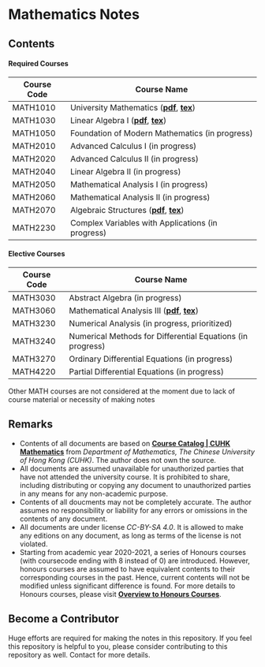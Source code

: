 # Mathematics Notes
## Contents
#### Required Courses
| Course Code | Course Name |
| --- | --- |
| MATH1010 | University Mathematics (**[pdf](pdf/math1010.pdf)**, **[tex](tex/math1010.tex)**)
| MATH1030 | Linear Algebra I (**[pdf](pdf/math1030.pdf)**, **[tex](tex/math1030.tex)**)
| MATH1050 | Foundation of Modern Mathematics (in progress)
| MATH2010 | Advanced Calculus I (in progress)
| MATH2020 | Advanced Calculus II (in progress)
| MATH2040 | Linear Algebra II (in progress)
| MATH2050 | Mathematical Analysis I (in progress)
| MATH2060 | Mathematical Analysis II (in progress)
| MATH2070 | Algebraic Structures (**[pdf](pdf/math2070.pdf)**, **[tex](tex/math2070.tex)**)
| MATH2230 | Complex Variables with Applications (in progress)
#### Elective Courses
| Course Code | Course Name |
| --- | --- |
| MATH3030 | Abstract Algebra (in progress)
| MATH3060 | Mathematical Analysis III (**[pdf](pdf/math3060.pdf)**, **[tex](tex/math3060.tex)**)
| MATH3230 | Numerical Analysis (in progress, prioritized)
| MATH3240 | Numerical Methods for Differential Equations (in progress)
| MATH3270 | Ordinary Differential Equations (in progress)
| MATH4220 | Partial Differential Equations (in progress)

Other MATH courses are not considered at the moment due to lack of course material or necessity of making notes

## Remarks
- Contents of all documents are based on [**Course Catalog | CUHK Mathematics**](https://www.math.cuhk.edu.hk/course) from *Department of Mathematics, The Chinese University of Hong Kong (CUHK)*. The author does not own the source.
- All documents are assumed unavailable for unauthorized parties that have not attended the university course. It is prohibited to share, including distributing or copying any document to unauthorized parties in any means for any non-academic purpose.
- Contents of all doucments may not be completely accurate. The author assumes no responsibility or liability for any errors or omissions in the contents of any document.
- All documents are under license *CC-BY-SA 4.0*. It is allowed to make any editions on any document, as long as terms of the license is not violated.
- Starting from academic year 2020-2021, a series of Honours courses (with coursecode ending with 8 instead of 0) are introduced. However, honours courses are assumed to have equivalent contents to their corresponding courses in the past. Hence, current contents will not be modified unless significant difference is found. For more details to Honours courses, please visit [**Overview to Honours Courses**](https://www.math.cuhk.edu.hk/undergraduates/honours-courses/overview-honours-courses).

## Become a Contributor
Huge efforts are required for making the notes in this repository. If you feel this repository is helpful to you, please consider contributing to this repository as well. Contact for more details.
